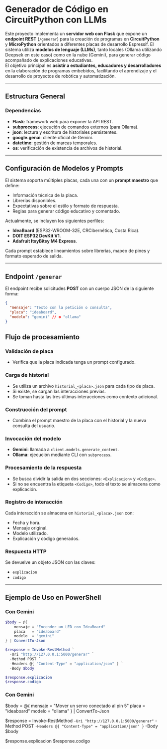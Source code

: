 # Generador de Código en CircuitPython con LLMs

Este proyecto implementa un **servidor web con Flask** que expone un **endpoint REST** (`/generar`) para la creación de programas en **CircuitPython** y **MicroPython** orientados a diferentes placas de desarrollo Espressif.  El sistema utiliza **modelos de lenguaje (LLMs)**, tanto locales (Ollama utilizando Deepsek en este caso) como en la nube (Gemini), para generar código acompañado de explicaciones educativas.  
El objetivo principal es **asistir a estudiantes, educadores y desarrolladores** en la elaboración de programas embebidos, facilitando el aprendizaje y el desarrollo de proyectos de robótica y automatización.

---

## Estructura General

### Dependencias

- **Flask**: framework web para exponer la API REST.
- **subprocess**: ejecución de comandos externos (para Ollama).
- **json**: lectura y escritura de historiales persistentes.
- **google.genai**: cliente oficial de Gemini.
- **datetime**: gestión de marcas temporales.
- **os**: verificación de existencia de archivos de historial.

---

## Configuración de Modelos y Prompts

El sistema soporta múltiples placas, cada una con un **prompt maestro** que define:

- Información técnica de la placa.  
- Librerías disponibles.  
- Expectativas sobre el estilo y formato de respuesta.  
- Reglas para generar código educativo y comentado.  

Actualmente, se incluyen los siguientes perfiles:

- **IdeaBoard** (ESP32-WROOM-32E, CRCibernética, Costa Rica).  
- **DOIT ESP32 DevKit V1**.  
- **Adafruit ItsyBitsy M4 Express**.  

Cada prompt establece lineamientos sobre librerías, mapeo de pines y formato esperado de salida.

---

## Endpoint `/generar`

El endpoint recibe solicitudes **POST** con un cuerpo JSON de la siguiente forma:

```json
{
  "mensaje": "Texto con la petición o consulta",
  "placa": "ideaboard",
  "modelo": "gemini" // o "ollama"
}
```

## Flujo de procesamiento

### Validación de placa
- Verifica que la placa indicada tenga un prompt configurado.

### Carga de historial
- Se utiliza un archivo `historial_<placa>.json` para cada tipo de placa.  
- Si existe, se cargan las interacciones previas.  
- Se toman hasta las tres últimas interacciones como contexto adicional.  

### Construcción del prompt
- Combina el prompt maestro de la placa con el historial y la nueva consulta del usuario.  

### Invocación del modelo
- **Gemini**: llamada a `client.models.generate_content`.  
- **Ollama**: ejecución mediante CLI con `subprocess`.  

### Procesamiento de la respuesta
- Se busca dividir la salida en dos secciones: `<Explicacion>` y `<Codigo>`.  
- Si no se encuentra la etiqueta `<Codigo>`, todo el texto se almacena como explicación.  

### Registro de interacción
Cada interacción se almacena en `historial_<placa>.json` con:
- Fecha y hora.  
- Mensaje original.  
- Modelo utilizado.  
- Explicación y código generados.  

### Respuesta HTTP
Se devuelve un objeto JSON con las claves:
- `explicacion`  
- `codigo`  

---

## Ejemplo de Uso en PowerShell

### Con Gemini
```powershell
$body = @{
    mensaje = "Encender un LED con IdeaBoard"
    placa   = "ideaboard"
    modelo  = "gemini"
} | ConvertTo-Json

$response = Invoke-RestMethod `
  -Uri "http://127.0.0.1:5000/generar" `
  -Method POST `
  -Headers @{ "Content-Type" = "application/json" } `
  -Body $body

$response.explicacion
$response.codigo
```

### Con Gemini
$body = @{
    mensaje = "Mover un servo conectado al pin 5"
    placa   = "ideaboard"
    modelo  = "ollama"
} | ConvertTo-Json

$response = Invoke-RestMethod `
  -Uri "http://127.0.0.1:5000/generar" `
  -Method POST `
  -Headers @{ "Content-Type" = "application/json" } `
  -Body $body

$response.explicacion
$response.codigo

